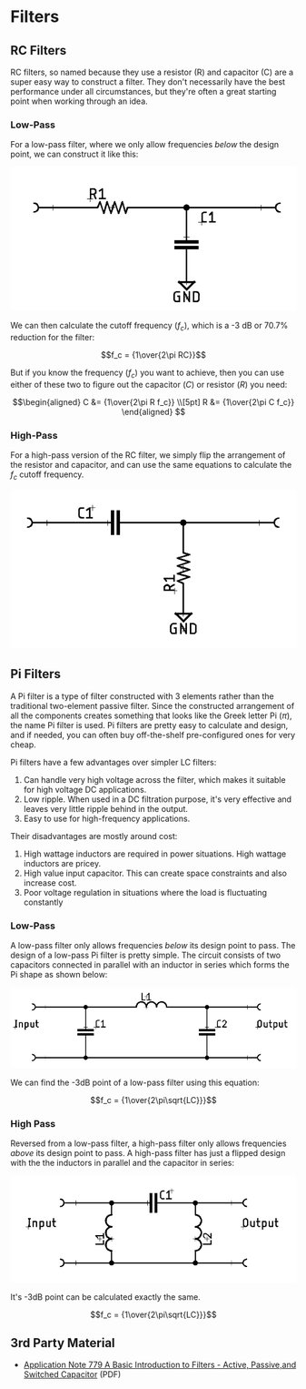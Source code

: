 # Filters

<!-- TODO:
* LC filters (tank circuits)
-->

## RC Filters

RC filters, so named because they use a resistor (R) and capacitor (C) are a
super easy way to construct a filter. They don't necessarily have the best
performance under all circumstances, but they're often a great starting point
when working through an idea.

### Low-Pass

For a low-pass filter, where we only allow frequencies _below_ the design point,
we can construct it like this:

![Low-pass RC filter](/img/schematic-rc-filter-low-pass.png)

We can then calculate the cutoff frequency ($f_c$), which is a -3 dB or 70.7% reduction for the filter:

$$f_c = {1\over{2\pi RC}}$$

But if you know the frequency ($f_c$) you want to achieve, then you can use
either of these two to figure out the capacitor ($C$) or resistor ($R$) you
need:

$$\begin{aligned}
C &= {1\over{2\pi R f_c}} \\[5pt]
R &= {1\over{2\pi C f_c}}
\end{aligned}
$$


### High-Pass

For a high-pass version of the RC filter, we simply flip the arrangement of the
resistor and capacitor, and can use the same equations to calculate the $f_c$
cutoff frequency.

![High-pass RC filter](/img/schematic-rc-filter-high-pass.png)
## Pi Filters

A Pi filter is a type of filter constructed with 3 elements rather than the
traditional two-element passive filter. Since the constructed arrangement of all
the components creates something that looks like the Greek letter Pi ($\pi$),
the name Pi filter is used. Pi filters are pretty easy to calculate and design,
and if needed, you can often buy off-the-shelf pre-configured ones for very
cheap.

Pi filters have a few advantages over simpler LC filters:

1. Can handle very high voltage across the filter, which makes it suitable for
   high voltage DC applications.
2. Low ripple. When used in a DC filtration purpose, it's very effective and
   leaves very little ripple behind in the output.
3. Easy to use for high-frequency applications.

Their disadvantages are mostly around cost:

1. High wattage inductors are required in power situations. High wattage
   inductors are pricey.
2. High value input capacitor. This can create space constraints and also
   increase cost.
3. Poor voltage regulation in situations where the load is fluctuating constantly

### Low-Pass

A low-pass filter only allows frequencies _below_ its design point to pass. The
design of a low-pass Pi filter is pretty simple. The circuit consists of two
capacitors connected in parallel with an inductor in series which forms the Pi
shape as shown below:

![Low pass Pi filter](/img/schematic-pi-filter-low-pass.png)

We can find the -3dB point of a low-pass filter using this equation:

$$f_c = {1\over{2\pi\sqrt{LC}}}$$

### High Pass

Reversed from a low-pass filter, a high-pass filter only allows frequencies
_above_ its design point to pass. A high-pass filter has just a flipped design
with the the inductors in parallel and the capacitor in series:

![High pass Pi filter](/img/schematic-pi-filter-high-pass.png)

It's -3dB point can be calculated exactly the same.

$$f_c = {1\over{2\pi\sqrt{LC}}}$$

## 3rd Party Material

* [Application Note 779 A Basic Introduction to Filters - Active, Passive,and
Switched Capacitor](https://www.ti.com/lit/an/snoa224a/snoa224a.pdf) (PDF)